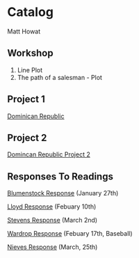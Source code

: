 # Catalog

Matt Howat

## Workshop

1. Line Plot
2. The path of a salesman - Plot

## Project 1
[Dominican Republic](https://github.com/Matt-Howat/Workshop/blob/master/Project1.md)

## Project 2
[Domincan Republic Project 2](https://github.com/Matt-Howat/Workshop/blob/master/Project%202.md)

## Responses To Readings 
[Blumenstock Response](https://github.com/Matt-Howat/Workshop/blob/master/Blumenstock.md) (January 27th)

[Lloyd Response](https://github.com/Matt-Howat/Workshop/blob/master/Lloyd.wd) (Febuary 10th)

[Stevens Response](https://github.com/Matt-Howat/Workshop/blob/master/Stevens.md) (March 2nd)

[Wardrop Response](https://github.com/Matt-Howat/Workshop/blob/master/Wardrop%20Response.md) (Febuary 17th, Baseball)

[Nieves Response](https://github.com/Matt-Howat/Workshop/blob/master/Nieves%20Response) (March, 25th)
